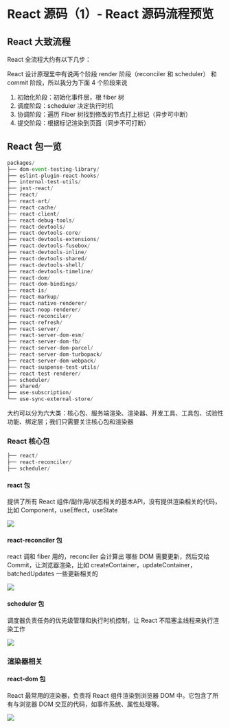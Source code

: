 # React 源码（1）- React 源码流程预览

## React 大致流程

React 全流程大约有以下几步：

React 设计原理里中有说两个阶段 render 阶段（reconciler 和 scheduler） 和 commit 阶段，所以我分为下面 4 个阶段来说

1. 初始化阶段：初始化事件层，根 fiber 树
2. 调度阶段：scheduler 决定执行时机
3. 协调阶段：遍历 Fiber 树找到修改的节点打上标记（异步可中断）
4. 提交阶段：根据标记渲染到页面（同步不可打断）

## React 包一览

```js
packages/
├── dom-event-testing-library/
├── eslint-plugin-react-hooks/
├── internal-test-utils/
├── jest-react/
├── react/
├── react-art/
├── react-cache/
├── react-client/
├── react-debug-tools/
├── react-devtools/
├── react-devtools-core/
├── react-devtools-extensions/
├── react-devtools-fusebox/
├── react-devtools-inline/
├── react-devtools-shared/
├── react-devtools-shell/
├── react-devtools-timeline/
├── react-dom/
├── react-dom-bindings/
├── react-is/
├── react-markup/
├── react-native-renderer/
├── react-noop-renderer/
├── react-reconciler/
├── react-refresh/
├── react-server/
├── react-server-dom-esm/
├── react-server-dom-fb/
├── react-server-dom-parcel/
├── react-server-dom-turbopack/
├── react-server-dom-webpack/
├── react-suspense-test-utils/
├── react-test-renderer/
├── scheduler/
├── shared/
├── use-subscription/
└── use-sync-external-store/
```

大约可以分为六大类：核心包、服务端渲染、渲染器、开发工具、工具包、试验性功能、绑定层；我们只需要关注核心包和渲染器

### React 核心包

```js
├── react/
├── react-reconciler/
├── scheduler/
```

#### react 包

提供了所有 React 组件/副作用/状态相关的基本API，没有提供渲染相关的代码，比如 Component，useEffect，useState

![](/react/react.png)

#### react-reconciler 包

react 调和 fiber 用的，reconciler 会计算出 哪些 DOM 需要更新，然后交给 Commit，让浏览器渲染，比如 createContainer，updateContainer，batchedUpdates 一些更新相关的

![](/react/reconciler.png)

#### scheduler 包

调度器负责任务的优先级管理和执行时机控制，让 React 不阻塞主线程来执行渲染工作

![](/react/scheduler.png)

### 渲染器相关

#### react-dom 包

React 最常用的渲染器，负责将 React 组件渲染到浏览器 DOM 中。它包含了所有与浏览器 DOM 交互的代码，如事件系统、属性处理等。

![](/react/react-dom.png)
